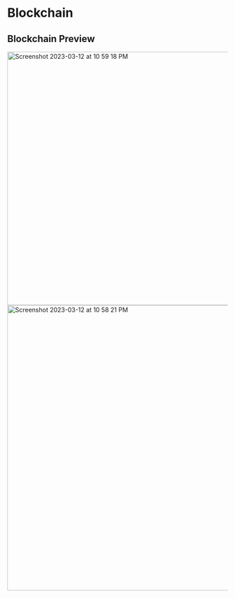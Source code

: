 # Blockchain

## Blockchain Preview
<img width="579" alt="Screenshot 2023-03-12 at 10 59 18 PM" src="https://user-images.githubusercontent.com/57193454/225149751-8ff03a68-a8e7-484c-a070-561387be432d.png">
<img width="652" alt="Screenshot 2023-03-12 at 10 58 21 PM" src="https://user-images.githubusercontent.com/57193454/225149754-d50c2743-3e8b-4595-88e0-c7f57aab0ac8.png">
